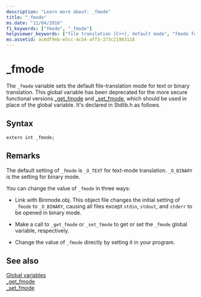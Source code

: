 ```yaml
---
description: "Learn more about: _fmode"
title: "_fmode"
ms.date: "11/04/2016"
f1_keywords: ["fmode", "_fmode"]
helpviewer_keywords: ["file translation [C++], default mode", "fmode function", "_fmode function"]
ms.assetid: ac6df9eb-e5cc-4c54-aff3-373c21983118
---
```

# _fmode

The `_fmode` variable sets the default file-translation mode for text or binary translation. This global variable has been deprecated for the more secure functional versions [_get_fmode](./reference/get-fmode.md) and [_set_fmode](./reference/set-fmode.md), which should be used in place of the global variable. It's declared in Stdlib.h as follows.

## Syntax

```
extern int _fmode;
```

## Remarks

The default setting of `_fmode` is `_O_TEXT` for text-mode translation. `_O_BINARY` is the setting for binary mode.

You can change the value of `_fmode` in three ways:

- Link with Binmode.obj. This object file changes the initial setting of `_fmode` to `_O_BINARY`, causing all files except `stdin`, `stdout`, and `stderr` to be opened in binary mode.

- Make a call to `_get_fmode` or `_set_fmode` to get or set the `_fmode` global variable, respectively.

- Change the value of `_fmode` directly by setting it in your program.

## See also

[Global variables](./global-variables.md)\
[_get_fmode](./reference/get-fmode.md)\
[_set_fmode](./reference/set-fmode.md)
